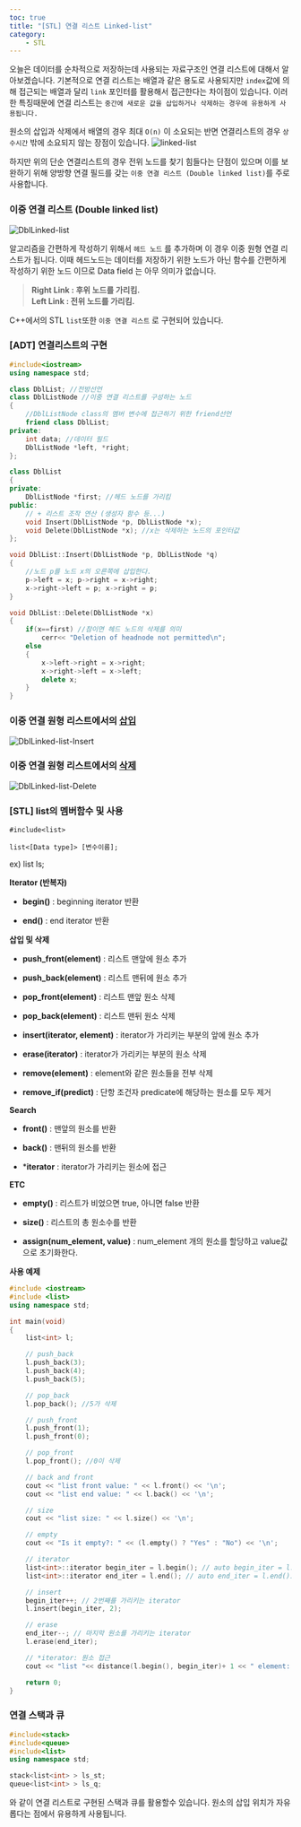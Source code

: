 ```yaml
---
toc: true
title: "[STL] 연결 리스트 Linked-list"
category: 
    - STL
---
```

오늘은 데이터를 순차적으로 저장하는데 사용되는 자료구조인 연결 리스트에 대해서 알아보겠습니다.
기본적으로 연결 리스트는 배열과 같은 용도로 사용되지만 `index`값에 의해 접근되는 배열과 달리 `link` 포인터를 활용해서 접근한다는 차이점이 있습니다. 이러한 특징때문에 연결 리스트는 `중간에 새로운 값을 삽입하거나 삭제하는 경우에 유용하게 사용됩니다.`

원소의 삽입과 삭제에서 배열의 경우 최대 `O(n)` 이 소요되는 반면 연결리스트의 경우 `상수시간` 밖에 소요되지 않는 장점이 있습니다.
![linked-list](/assets/images/linked-list.png "단순 연결 리스트")

하지만 위의 단순 연결리스트의 경우 전위 노드를 찾기 힘들다는 단점이 있으며 이를 보완하기 위해 양방향 연결 필드를 갖는 `이중 연결 리스트 (Double linked list)`를 주로 사용합니다.

### 이중 연결 리스트 $($Double linked list)

![DblLinked-list](/assets/images/DblLinked-list.png "이중 연결 리스트")

알고리즘을 간편하게 작성하기 위해서 `헤드 노드` 를 추가하며 이 경우 이중 원형 연결 리스트가 됩니다. 이때 헤드노드는 데이터를 저장하기 위한 노드가 아닌 함수를 간편하게 작성하기 위한 노드 이므로 Data field 는 아무 의미가 없습니다.
> **Right Link : 후위 노드를 가리킴.**<br>
**Left Link : 전위 노드를 가리킴.**

C++에서의 STL `list`또한 `이중 연결 리스트` 로 구현되어 있습니다.

### [ADT] 연결리스트의 구현
``` cpp
#include<iostream>
using namespace std;

class DblList; //전방선언
class DblListNode //이중 연결 리스트를 구성하는 노드 
{
    //DblListNode class의 멤버 변수에 접근하기 위한 friend선언
    friend class DblList; 
private:
    int data; //데이터 필드
    DblListNode *left, *right;
};

class DblList
{
private:
    DblListNode *first; //헤드 노드를 가리킴
public:
    // + 리스트 조작 연산 (생성자 함수 등...)
    void Insert(DblListNode *p, DblListNode *x);
    void Delete(DblListNode *x); //x는 삭제하는 노드의 포인터값
};

void DblList::Insert(DblListNode *p, DblListNode *q)
{
    //노드 p를 노드 x의 오른쪽에 삽입한다.
    p->left = x; p->right = x->right;
    x->right->left = p; x->right = p;
}

void DblList::Delete(DblListNode *x)
{
    if(x==first) //참이면 헤드 노드의 삭제를 의미
        cerr<< "Deletion of headnode not permitted\n";
    else
    {
        x->left->right = x->right;
        x->right->left = x->left;
        delete x;
    }
}
```

### 이중 연결 원형 리스트에서의 <u>삽입</u>

![DblLinked-list-Insert](/assets/images/DblLinked-list-Insert.png "이중 연결 리스트 삽입")

### 이중 연결 원형 리스트에서의 <u>삭제</u>

![DblLinked-list-Delete](/assets/images/DblLinked-list-Delete.png "이중 연결 리스트 삭제")

### [STL] list의 멤버함수 및 사용
`#include<list>` 
<br>

`list<[Data type]> [변수이름];`
<br>

ex) list<int> ls;

**Iterator (반복자)**

- **begin$($)** : beginning iterator 반환

- **end$($)** : end iterator 반환

**삽입 및 삭제**

- **push_front$($element)** : 리스트 맨앞에 원소 추가

- **push_back$($element)** : 리스트 맨뒤에 원소 추가

- **pop_front$($element)** : 리스트 맨앞 원소 삭제

- **pop_back$($element)** : 리스트 맨뒤 원소 삭제

- **insert$($iterator, element)** : iterator가 가리키는 부분의 앞에 원소 추가

- **erase$($iterator)** : iterator가 가리키는 부분의 원소 삭제

- **remove$($element)** : element와 같은 원소들을 전부 삭제

- **remove_if$($predict)** : 단항 조건자 predicate에 해당하는 원소를 모두 제거

**Search**

- **front$($)** : 맨앞의 원소를 반환

- **back$($)** : 맨뒤의 원소를 반환

- ***iterator** : iterator가 가리키는 원소에 접근

**ETC**

-  **empty$($)** : 리스트가 비었으면 true, 아니면 false 반환

- **size$($)** : 리스트의 총 원소수를 반환

- **assign$($num_element, value)** : num_element 개의 원소를 할당하고 value값으로 초기화한다.

**사용 예제**

``` cpp
#include <iostream>
#include <list>
using namespace std;

int main(void)
{
	list<int> l;

	// push_back
	l.push_back(3);
	l.push_back(4);
	l.push_back(5);

	// pop_back
	l.pop_back(); //5가 삭제

	// push_front
	l.push_front(1);
	l.push_front(0);

	// pop_front
	l.pop_front(); //0이 삭제

	// back and front
	cout << "list front value: " << l.front() << '\n';
	cout << "list end value: " << l.back() << '\n';

	// size
	cout << "list size: " << l.size() << '\n';

	// empty
	cout << "Is it empty?: " << (l.empty() ? "Yes" : "No") << '\n';

	// iterator
	list<int>::iterator begin_iter = l.begin(); // auto begin_iter = l.begin()도 가능
	list<int>::iterator end_iter = l.end(); // auto end_iter = l.end()도 가능

	// insert
	begin_iter++; // 2번째를 가리키는 iterator
	l.insert(begin_iter, 2);

	// erase
	end_iter--; // 마지막 원소를 가리키는 iterator
	l.erase(end_iter);

	// *iterator: 원소 접근
	cout << "list "<< distance(l.begin(), begin_iter)+ 1 << " element: " << *begin_iter << '\n';

	return 0;
}
```

### 연결 스택과 큐
``` cpp
#include<stack>
#include<queue>
#include<list>
using namespace std;

stack<list<int> > ls_st;
queue<list<int> > ls_q;
```
와 같이 연결 리스트로 구현된 스택과 큐를 활용할수 있습니다.
원소의 삽입 위치가 자유롭다는 점에서 유용하게 사용됩니다.

